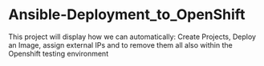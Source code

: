 # Ansible-Deployment_to_OpenShift
This project will display how we can automatically: Create Projects, Deploy an Image, assign external IPs and to remove them all also within the Openshift testing environment
